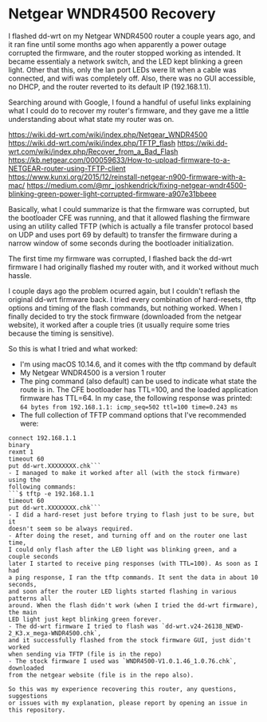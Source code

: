 
# Netgear WNDR4500 Recovery

I flashed dd-wrt on my Netgear WNDR4500 router a couple years ago, and it
ran fine until some months ago when apparently a power outage corrupted the
firmware, and the router stopped working as intended. It became essentialy a
network switch, and the LED kept blinking a green light. Other that this, only
the lan port LEDs were lit when a cable was connected, and wifi was completely
off. Also, there was no GUI accessible, no DHCP, and the router reverted to its
default IP (192.168.1.1).

Searching around with Google, I found a handful of useful links explaining what
I could do to recover my router's firmware, and they gave me a little understanding
about what state my router was on.

https://wiki.dd-wrt.com/wiki/index.php/Netgear_WNDR4500
https://wiki.dd-wrt.com/wiki/index.php/TFTP_flash
https://wiki.dd-wrt.com/wiki/index.php/Recover_from_a_Bad_Flash
https://kb.netgear.com/000059633/How-to-upload-firmware-to-a-NETGEAR-router-using-TFTP-client
https://www.kunxi.org/2015/12/reinstall-netgear-n900-firmware-with-a-mac/
https://medium.com/@mr_joshkendrick/fixing-netgear-wndr4500-blinking-green-power-light-corrupted-firmware-a907e31bbeee

Basically, what I could summarize is that the firmware was corrupted, but the
bootloader CFE was running, and that it allowed flashing the firmware using an
utility called TFTP (which is actually a file transfer protocol based on UDP
and uses port 69 by default) to transfer the firmware during a narrow window
of some seconds during the bootloader initialization.

The first time my firmware was corrupted, I flashed back the dd-wrt firmware
I had originally flashed my router with, and it worked without much hassle.

I couple days ago the problem ocurred again, but I couldn't reflash the original
dd-wrt firmware back. I tried every combination of hard-resets, tftp options and
timing of the flash commands, but nothing worked. When I finally decided to try
the stock firmware (downloaded from the netgear website), it worked after a couple
tries (it usually require some tries because the timing is sensitive).

So this is what I tried and what worked:

- I'm using macOS 10.14.6, and it comes with the tftp command by default
- My Netgear WNDR4500 is a version 1 router
- The ping command (also default) can be used to indicate what state the route
is in. The CFE bootloader has TTL=100, and the loaded application firmware
has TTL=64. In my case, the following response was printed:
```64 bytes from 192.168.1.1: icmp_seq=502 ttl=100 time=0.243 ms```
- The full collection of TFTP command options that I've recommended were:
```$ tftp
connect 192.168.1.1
binary
rexmt 1
timeout 60
put dd-wrt.XXXXXXXX.chk```
- I managed to make it worked after all (with the stock firmware) using the
following commands:
```$ tftp -e 192.168.1.1
timeout 60
put dd-wrt.XXXXXXXX.chk```
- I did a hard-reset just before trying to flash just to be sure, but it
doesn't seem so be always required.
- After doing the reset, and turning off and on the router one last time,
I could only flash after the LED light was blinking green, and a couple seconds
later I started to receive ping responses (with TTL=100). As soon as I had
a ping response, I ran the tftp commands. It sent the data in about 10 seconds,
and soon after the router LED lights started flashing in various patterns all
around. When the flash didn't work (when I tried the dd-wrt firmware), the main
LED light just kept blinking green forever.
- The dd-wrt firmware I tried to flash was `dd-wrt.v24-26138_NEWD-2_K3.x_mega-WNDR4500.chk`,
and it successfully flashed from the stock firmware GUI, just didn't worked
when sending via TFTP (file is in the repo)
- The stock firmware I used was `WNDR4500-V1.0.1.46_1.0.76.chk`, downloaded
from the netgear website (file is in the repo also).

So this was my experience recovering this router, any questions, suggestions
or issues with my explanation, please report by opening an issue in this repository.

